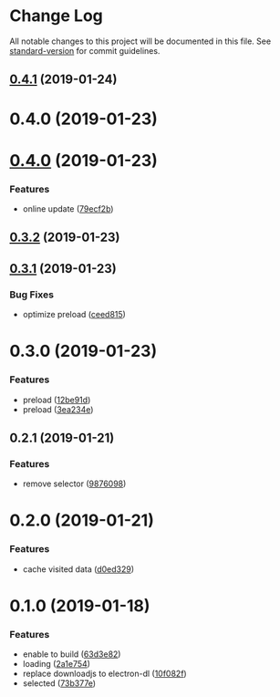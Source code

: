 # Change Log

All notable changes to this project will be documented in this file. See [standard-version](https://github.com/conventional-changelog/standard-version) for commit guidelines.

<a name="0.4.1"></a>
## [0.4.1](https://github.com/jrainlau/kaleido/compare/v0.4.0...v0.4.1) (2019-01-24)



<a name="0.4.0"></a>
# 0.4.0 (2019-01-23)



<a name="0.4.0"></a>
# [0.4.0](https://github.com/jrainlau/kaleido/compare/v0.3.2...v0.4.0) (2019-01-23)


### Features

* online update ([79ecf2b](https://github.com/jrainlau/kaleido/commit/79ecf2b))



<a name="0.3.2"></a>
## [0.3.2](https://github.com/jrainlau/kaleido/compare/v0.3.1...v0.3.2) (2019-01-23)



<a name="0.3.1"></a>
## [0.3.1](https://github.com/jrainlau/kaleido/compare/v0.3.0...v0.3.1) (2019-01-23)


### Bug Fixes

* optimize preload ([ceed815](https://github.com/jrainlau/kaleido/commit/ceed815))



<a name="0.3.0"></a>
# 0.3.0 (2019-01-23)


### Features

* preload ([12be91d](https://github.com/jrainlau/kaleido/commit/12be91d))
* preload ([3ea234e](https://github.com/jrainlau/kaleido/commit/3ea234e))



<a name="0.2.1"></a>
## 0.2.1 (2019-01-21)


### Features

* remove selector ([9876098](https://github.com/jrainlau/kaleido/commit/9876098))



<a name="0.2.0"></a>
# 0.2.0 (2019-01-21)


### Features

* cache visited data ([d0ed329](https://github.com/jrainlau/kaleido/commit/d0ed329))



<a name="0.1.0"></a>
# 0.1.0 (2019-01-18)


### Features

* enable to build ([63d3e82](https://github.com/jrainlau/kaleido/commit/63d3e82))
* loading ([2a1e754](https://github.com/jrainlau/kaleido/commit/2a1e754))
* replace downloadjs to electron-dl ([10f082f](https://github.com/jrainlau/kaleido/commit/10f082f))
* selected ([73b377e](https://github.com/jrainlau/kaleido/commit/73b377e))
